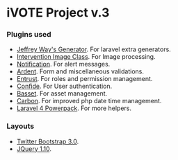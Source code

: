 # iVOTE Project v.3

### Plugins used
- [Jeffrey Way's Generator](https://github.com/JeffreyWay/Laravel-4-Generators). For laravel extra generators.
- [Intervention Image Class](http://intervention.olivervogel.net/). For Image processing.
- [Notification](https://github.com/edvinaskrucas/notification). For alert messages.
- [Ardent](https://github.com/laravelbook/ardent). Form and miscellaneous validations.
- [Entrust](https://github.com/zizaco/entrust). For roles and permission management.
- [Confide](https://github.com/Zizaco/confide). For User authentication.
- [Basset](http://jasonlewis.me/code/basset/4.0). For asset management.
- [Carbon](https://github.com/briannesbitt/Carbon). For improved php date time management.
- [Laravel 4 Powerpack](https://github.com/laravelbook/laravel4-powerpack). For more helpers.

### Layouts
- [Twitter Bootstrap 3.0](http://getbootstrap.com/).
- [JQuery 1.10](http://jquery.com/).
